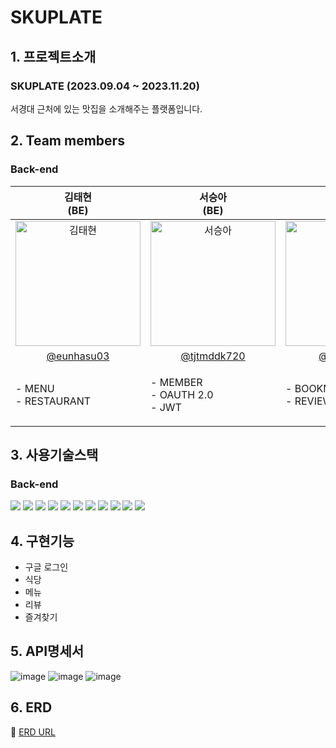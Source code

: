 # SKUPLATE

## 1. 프로젝트소개
### SKUPLATE (2023.09.04 ~ 2023.11.20)
<p text-align='center'>서경대 근처에 있는 맛집을 소개해주는 플랫폼입니다. <br/>
</p>

## 2. Team members
### Back-end

| 김태현<br>(BE) | 서승아<br>(BE) | 최동석<br>(BE) |
|:--------:| :--------: | :--------: |
| <img src="https://avatars.githubusercontent.com/u/129060059?v=4" alt="김태현" width="200" height="200">| <img src="https://github.com/tjtmddk720/Gennet/assets/83910139/900644a6-6463-4157-ac2b-081f40037e4e" alt="서승아" width="200" height="200"> |  <img src="https://github.com/tjtmddk720/Gennet/assets/83910139/900644a6-6463-4157-ac2b-081f40037e4e" alt="서승아" width="200" height="200"> | | 
|[@eunhasu03](https://github.com/eunhasu03) | [@tjtmddk720](https://github.com/tjtmddk720) |[@eastwest9](https://github.com/eastwest9) |
| <p align="left">- MENU <br/>- RESTAURANT| <p align="left">- MEMBER <br/>- OAUTH 2.0 <br/>- JWT <br/></p> | <p align="left">- BOOKMARK <br/>- REVIEW <br/></p> |

## 3. 사용기술스택
### Back-end
<img src="https://img.shields.io/badge/SPRING-6DB33F?style=for-the-badge&logo=SPRING&logoColor=white"> <img src="https://img.shields.io/badge/SPRINGBOOT-6DB33F?style=for-the-badge&logo=SPRINGBOOT&logoColor=white"> <img src="https://img.shields.io/badge/SPRINGSECURITY-6DB33F?style=for-the-badge&logo=SPRINGSECURITY&logoColor=white"> <img src="https://img.shields.io/badge/JAVA-4479A1?style=for-the-badge&logo=JAVA&logoColor=black"> <img src="https://img.shields.io/badge/MYSQL-4479A1?style=for-the-badge&logo=MYSQL&logoColor=white"> <img src="https://img.shields.io/badge/QUERYDSL-4479A1?style=for-the-badge&logo=QUERYDSL&logoColor=black"> <img src="https://img.shields.io/badge/JPA-6DB33F?style=for-the-badge&logo=JPA&logoColor=black"> <img src="https://img.shields.io/badge/GITHUBACTIONS-2088FF?style=for-the-badge&logo=GITHUBACTIONS&logoColor=white"> <img src="https://img.shields.io/badge/AMAZONEC2-FF9900?style=for-the-badge&logo=AMAZONEC2&logoColor=white"> <img src="https://img.shields.io/badge/AMAZONS3-569A31?style=for-the-badge&logo=AMAZONS3&logoColor=white"> <img src="https://img.shields.io/badge/AMAZONRDS-527FFF?style=for-the-badge&logo=AMAZONRDS&logoColor=white">

## 4. 구현기능
- 구글 로그인
- 식당
- 메뉴
- 리뷰
- 즐겨찾기

## 5. API명세서
![image](https://github.com/tjtmddk720/SKUPLATE/assets/83910139/3614ee10-3f58-42ab-9007-44c907eddc32)
![image](https://github.com/tjtmddk720/SKUPLATE/assets/83910139/7490fa73-7fa6-4df2-b5fc-2a286123be71)
![image](https://github.com/tjtmddk720/SKUPLATE/assets/83910139/407680c1-fcee-49e3-9f5e-862c4514db8b)

## 6. ERD
🔖 [ERD URL](https://dbdiagram.io/d/64c7a12102bd1c4a5eface1e)
